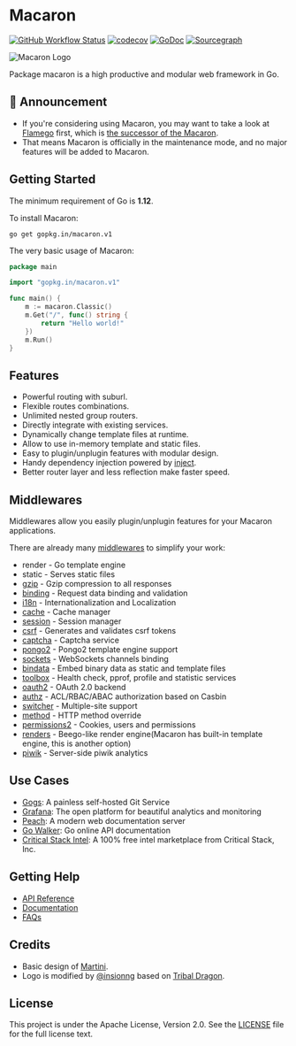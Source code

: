 # Macaron

[![GitHub Workflow Status](https://img.shields.io/github/workflow/status/go-macaron/macaron/Go?logo=github&style=for-the-badge)](https://github.com/go-macaron/macaron/actions?query=workflow%3AGo)
[![codecov](https://img.shields.io/codecov/c/github/go-macaron/macaron/master?logo=codecov&style=for-the-badge)](https://codecov.io/gh/go-macaron/macaron)
[![GoDoc](https://img.shields.io/badge/GoDoc-Reference-blue?style=for-the-badge&logo=go)](https://pkg.go.dev/gopkg.in/macaron.v1?tab=doc)
[![Sourcegraph](https://img.shields.io/badge/view%20on-Sourcegraph-brightgreen.svg?style=for-the-badge&logo=sourcegraph)](https://sourcegraph.com/github.com/go-macaron/macaron)

![Macaron Logo](https://raw.githubusercontent.com/go-macaron/macaron/v1/macaronlogo.png)

Package macaron is a high productive and modular web framework in Go.

## 📣 Announcement

- If you're considering using Macaron, you may want to take a look at [Flamego](https://flamego.dev/) first, which is [the successor of the Macaron](https://flamego.dev/faqs.html#what-is-the-idea-behind-this-other-than-macaron-martini).
- That means Macaron is officially in the maintenance mode, and no major features will be added to Macaron.

## Getting Started

The minimum requirement of Go is **1.12**.

To install Macaron:

	go get gopkg.in/macaron.v1

The very basic usage of Macaron:

```go
package main

import "gopkg.in/macaron.v1"

func main() {
	m := macaron.Classic()
	m.Get("/", func() string {
		return "Hello world!"
	})
	m.Run()
}
```

## Features

- Powerful routing with suburl.
- Flexible routes combinations.
- Unlimited nested group routers.
- Directly integrate with existing services.
- Dynamically change template files at runtime.
- Allow to use in-memory template and static files.
- Easy to plugin/unplugin features with modular design.
- Handy dependency injection powered by [inject](https://github.com/codegangsta/inject).
- Better router layer and less reflection make faster speed.

## Middlewares

Middlewares allow you easily plugin/unplugin features for your Macaron applications.

There are already many [middlewares](https://github.com/go-macaron) to simplify your work:

- render - Go template engine
- static - Serves static files
- [gzip](https://github.com/go-macaron/gzip) - Gzip compression to all responses
- [binding](https://github.com/go-macaron/binding) - Request data binding and validation
- [i18n](https://github.com/go-macaron/i18n) - Internationalization and Localization
- [cache](https://github.com/go-macaron/cache) - Cache manager
- [session](https://github.com/go-macaron/session) - Session manager
- [csrf](https://github.com/go-macaron/csrf) - Generates and validates csrf tokens
- [captcha](https://github.com/go-macaron/captcha) - Captcha service
- [pongo2](https://github.com/go-macaron/pongo2) - Pongo2 template engine support
- [sockets](https://github.com/go-macaron/sockets) - WebSockets channels binding
- [bindata](https://github.com/go-macaron/bindata) - Embed binary data as static and template files
- [toolbox](https://github.com/go-macaron/toolbox) - Health check, pprof, profile and statistic services
- [oauth2](https://github.com/go-macaron/oauth2) - OAuth 2.0 backend
- [authz](https://github.com/go-macaron/authz) - ACL/RBAC/ABAC authorization based on Casbin
- [switcher](https://github.com/go-macaron/switcher) - Multiple-site support
- [method](https://github.com/go-macaron/method) - HTTP method override
- [permissions2](https://github.com/xyproto/permissions2) - Cookies, users and permissions
- [renders](https://github.com/go-macaron/renders) - Beego-like render engine(Macaron has built-in template engine, this is another option)
- [piwik](https://github.com/veecue/piwik-middleware) - Server-side piwik analytics

## Use Cases

- [Gogs](https://gogs.io): A painless self-hosted Git Service
- [Grafana](http://grafana.org/): The open platform for beautiful analytics and monitoring
- [Peach](https://peachdocs.org): A modern web documentation server
- [Go Walker](https://gowalker.org): Go online API documentation
- [Critical Stack Intel](https://intel.criticalstack.com/): A 100% free intel marketplace from Critical Stack, Inc.

## Getting Help

- [API Reference](https://gowalker.org/gopkg.in/macaron.v1)
- [Documentation](https://go-macaron.com)
- [FAQs](https://go-macaron.com/docs/faqs)

## Credits

- Basic design of [Martini](https://github.com/go-martini/martini).
- Logo is modified by [@insionng](https://github.com/insionng) based on [Tribal Dragon](http://xtremeyamazaki.deviantart.com/art/Tribal-Dragon-27005087).

## License

This project is under the Apache License, Version 2.0. See the [LICENSE](LICENSE) file for the full license text.
